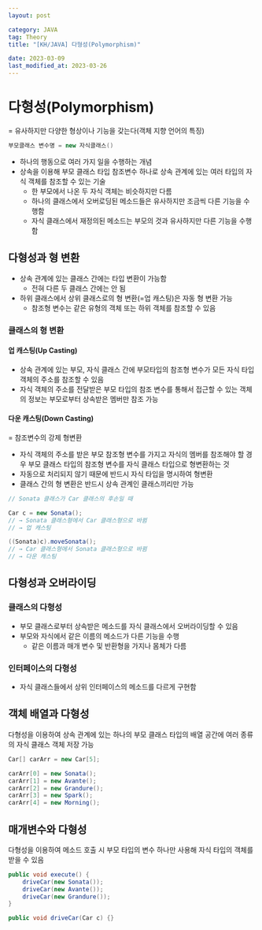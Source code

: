 ```yaml
---
layout: post

category: JAVA
tag: Theory
title: "[KH/JAVA] 다형성(Polymorphism)"

date: 2023-03-09
last_modified_at: 2023-03-26
---
```


# 다형성(Polymorphism)
= 유사하지만 다양한 형상이나 기능을 갖는다(객체 지향 언어의 특징)

```java
부모클래스 변수명 = new 자식클래스()
```

- 하나의 행동으로 여러 가지 일을 수행하는 개념
- 상속을 이용해 부모 클래스 타입 참조변수 하나로 상속 관계에 있는 여러 타입의 자식 객체를 참조할 수 있는 기술
  + 한 부모에서 나온 두 자식 객체는 비슷하지만 다름
  + 하나의 클래스에서 오버로딩된 메소드들은 유사하지만 조금씩 다른 기능을 수행함
  + 자식 클래스에서 재정의된 메소드는 부모의 것과 유사하지만 다른 기능을 수행함


## 다형성과 형 변환
- 상속 관계에 있는 클래스 간에는 타입 변환이 가능함
  + 전혀 다른 두 클래스 간에는 안 됨
- 하위 클래스에서 상위 클래스로의 형 변환(=업 캐스팅)은 자동 형 변환 가능
  + 참조형 변수는 같은 유형의 객체 또는 하위 객체를 참조할 수 있음


### 클래스의 형 변환

#### 업 캐스팅(Up Casting)
- 상속 관계에 있는 부모, 자식 클래스 간에 부모타입의 참조형 변수가 모든 자식 타입 객체의 주소를 참조할 수 있음
- 자식 객체의 주소를 전달받은 부모 타입의 참조 변수를 통해서 접근할 수 있는 객체의 정보는 부모로부터 상속받은 멤버만 참조 가능


#### 다운 캐스팅(Down Casting)
= 참조변수의 강제 형변환

- 자식 객체의 주소를 받은 부모 참조형 변수를 가지고 자식의 멤버를 참조해야 할 경우 부모 클래스 타입의 참조형 변수를 자식 클래스 타입으로 형변환하는 것
- 자동으로 처리되지 않기 때문에 반드시 자식 타입을 명시하여 형변환
- 클래스 간의 형 변환은 반드시 상속 관계인 클래스끼리만 가능

```java
// Sonata 클래스가 Car 클래스의 후손일 때

Car c = new Sonata();
// → Sonata 클래스형에서 Car 클래스형으로 바뀜
// → 업 캐스팅

((Sonata)c).moveSonata();
// → Car 클래스형에서 Sonata 클래스형으로 바뀜
// → 다운 캐스팅
```

## 다형성과 오버라이딩
### 클래스의 다형성
- 부모 클래스로부터 상속받은 메소드를 자식 클래스에서 오버라이딩할 수 있음
- 부모와 자식에서 같은 이름의 메소드가 다른 기능을 수행
  + 같은 이름과 매개 변수 및 반환형을 가지나 몸체가 다름

### 인터페이스의 다형성
- 자식 클래스들에서 상위 인터페이스의 메소드를 다르게 구현함

## 객체 배열과 다형성
다형성을 이용하여 상속 관계에 있는 하나의 부모 클래스 타입의 배열 공간에 여러 종류의 자식 클래스 객체 저장 가능

```java
Car[] carArr = new Car[5];

carArr[0] = new Sonata();
carArr[1] = new Avante();
carArr[2] = new Grandure();
carArr[3] = new Spark();
carArr[4] = new Morning();
```

## 매개변수와 다형성
다형성을 이용하여 메소드 호출 시 부모 타입의 변수 하나만 사용해 자식 타입의 객체를 받을 수 있음

```java
public void execute() {
	driveCar(new Sonata());
	driveCar(new Avante());
	driveCar(new Grandure());
}

public void driveCar(Car c) {}
```
